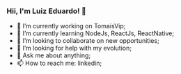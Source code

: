 ### Hii, I'm Luiz Eduardo! 👋


- 🔭 I’m currently working on TomaisVip;
- 🌱 I’m currently learning NodeJs, ReactJs, ReactNative;
- 👯 I’m looking to collaborate on new opportunities;
- 🤔 I’m looking for help with my evolution;
- 💬 Ask me about anything;
- 📫 How to reach me: linkedin;
